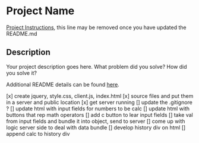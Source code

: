 # Project Name

[Project Instructions](./INSTRUCTIONS.md), this line may be removed once you have updated the README.md

## Description

Your project description goes here. What problem did you solve? How did you solve it?

Additional README details can be found [here](https://github.com/PrimeAcademy/readme-template/blob/master/README.md).

[x] create jquery, style.css, client.js, index.html
[x] source files and put them in a server and public location
[x] get server running
[] update the .gitignore ?
[] update html with input fields for numbers to be calc
[] update html with buttons that rep math operators
[] add c button to lear input fields
[] take val from input fields and bundle it into object, send to server
[] come up with logic server side to deal with data bundle
[] develop history div on html
[] append calc to history div